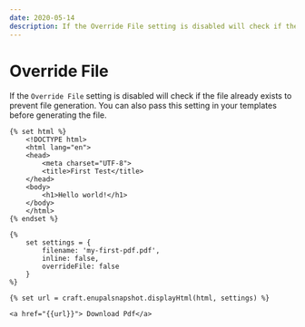 ```yaml
---
date: 2020-05-14
description: If the Override File setting is disabled will check if the file already exists to prevent file generation.
---
```


# Override File

If the `Override File` setting is disabled will check if the file already exists to prevent file generation. You can also pass this setting in your templates before generating the file.

```twig
{% set html %}
	<!DOCTYPE html>
	<html lang="en">
	<head>
		<meta charset="UTF-8">
		<title>First Test</title>
	</head>
	<body>
		<h1>Hello world!</h1>
	</body>
	</html>
{% endset %}

{%
	set settings = {
		filename: 'my-first-pdf.pdf',
		inline: false,
		overrideFile: false
	}
%}

{% set url = craft.enupalsnapshot.displayHtml(html, settings) %}

<a href="{{url}}"> Download Pdf</a>
```

